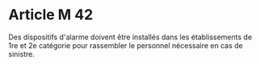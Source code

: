 # Article M 42

Des dispositifs d'alarme doivent être installés dans les établissements de 1re et 2e catégorie pour rassembler le personnel nécessaire en cas de sinistre.
